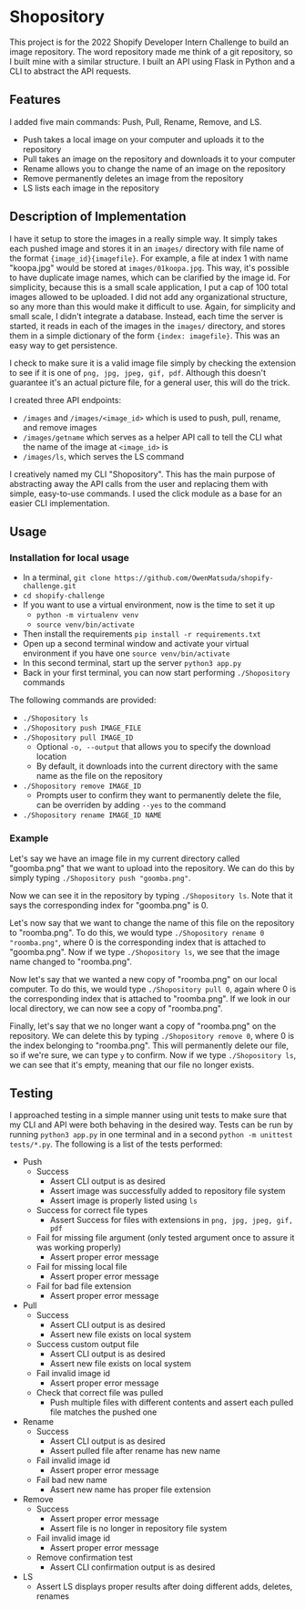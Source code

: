# Shopository

This project is for the 2022 Shopify Developer Intern Challenge to build an image repository. The word repository made me think of a git repository, so I built mine with a similar structure. I built an API using Flask in Python and a CLI to abstract the API requests. 

## Features
I added five main commands: Push, Pull, Rename, Remove, and LS. 
 - Push takes a local image on your computer and uploads it to the repository
 - Pull takes an image on the repository and downloads it to your computer
 - Rename allows you to change the name of an image on the repository
 - Remove permanently deletes an image from the repository
 - LS lists each image in the repository
 
## Description of Implementation
I have it setup to store the images in a really simple way. It simply takes each pushed image and stores it in an `images/` directory with file name of the format `{image_id}{imagefile}`. For example, a file at index 1 with name "koopa.jpg" would be stored at `images/01koopa.jpg`. This way, it's possible to have duplicate image names, which can be clarified by the image id. For simplicity, because this is a small scale application, I put a cap of 100 total images allowed to be uploaded. I did not add any organizational structure, so any more than this would make it difficult to use. Again, for simplicity and small scale, I didn't integrate a database. Instead, each time the server is started, it reads in each of the images in the `images/` directory, and stores them in a simple dictionary of the form `{index: imagefile}`. This was an easy way to get persistence. 

I check to make sure it is a valid image file simply by checking the extension to see if it is one of `png, jpg, jpeg, gif, pdf`. Although this doesn't guarantee it's an actual picture file, for a general user, this will do the trick. 

I created three API endpoints:
 - `/images` and `/images/<image_id>` which is used to push, pull, rename, and remove images
 - `/images/getname` which serves as a helper API call to tell the CLI what the name of the image at `<image_id>` is
 - `/images/ls`, which serves the LS command
 
I creatively named my CLI "Shopository". This has the main purpose of abstracting away the API calls from the user and replacing them with simple, easy-to-use commands. I used the click module as a base for an easier CLI implementation. 

## Usage
### Installation for local usage
 - In a terminal, `git clone https://github.com/OwenMatsuda/shopify-challenge.git`
 - `cd shopify-challenge`
 - If you want to use a virtual environment, now is the time to set it up
   - `python -m virtualenv venv`
   - `source venv/bin/activate`
 - Then install the requirements `pip install -r requirements.txt`
 - Open up a second terminal window and activate your virtual environment if you have one `source venv/bin/activate`
 - In this second terminal, start up the server `python3 app.py`
 - Back in your first terminal, you can now start performing `./Shopository` commands
 
The following commands are provided:
 - `./Shopository ls`
 - `./Shopository push IMAGE_FILE`
 - `./Shopository pull IMAGE_ID`
   - Optional `-o, --output` that allows you to specify the download location
   - By default, it downloads into the current directory with the same name as the file on the repository
 - `./Shopository remove IMAGE_ID`
   - Prompts user to confirm they want to permanently delete the file, can be overriden by adding `--yes` to the command
 - `./Shopository rename IMAGE_ID NAME`
 
### Example
Let's say we have an image file in my current directory called "goomba.png" that we want to upload into the repository. We can do this by simply typing `./Shopository push "goomba.png"`. 

Now we can see it in the repository by typing `./Shopository ls`. Note that it says the corresponding index for "goomba.png" is 0. 

Let's now say that we want to change the name of this file on the repository to "roomba.png". To do this, we would type `./Shopository rename 0 "roomba.png"`, where 0 is the corresponding index that is attached to "goomba.png". Now if we type `./Shopository ls`, we see that the image name changed to "roomba.png".

Now let's say that we wanted a new copy of "roomba.png" on our local computer. To do this, we would type `./Shopository pull 0`, again where 0 is the corresponding index that is attached to "roomba.png". If we look in our local directory, we can now see a copy of "roomba.png".

Finally, let's say that we no longer want a copy of "roomba.png" on the repository. We can delete this by typing `./Shopository remove 0`, where 0 is the index belonging to "roomba.png". This will permanently delete our file, so if we're sure, we can type `y` to confirm. Now if we type `./Shopository ls`, we can see that it's empty, meaning that our file no longer exists.


## Testing
I approached testing in a simple manner using unit tests to make sure that my CLI and API were both behaving in the desired way. Tests can be run by running `python3 app.py` in one terminal and in a second `python -m unittest tests/*.py`.
The following is a list of the tests performed:
 - Push
   - Success
     - Assert CLI output is as desired
     - Assert image was successfully added to repository file system
     - Assert image is properly listed using `ls`
   - Success for correct file types
     - Assert Success for files with extensions in `png, jpg, jpeg, gif, pdf`
   - Fail for missing file argument (only tested argument once to assure it was working properly)
     - Assert proper error message
   - Fail for missing local file
     - Assert proper error message
   - Fail for bad file extension
     - Assert proper error message 
 - Pull
   - Success
     - Assert CLI output is as desired
     - Assert new file exists on local system
   - Success custom output file
     - Assert CLI output is as desired
     - Assert new file exists on local system
   - Fail invalid image id
     - Assert proper error message
   - Check that correct file was pulled
     - Push multiple files with different contents and assert each pulled file matches the pushed one
 - Rename
   - Success
     - Assert CLI output is as desired
     - Assert pulled file after rename has new name
   - Fail invalid image id
     - Assert proper error message
   - Fail bad new name
     - Assert new name has proper file extension
 - Remove
   - Success
     - Assert proper error message
     - Assert file is no longer in repository file system
   - Fail invalid image id
     - Assert proper error message
   - Remove confirmation test
     - Assert CLI confirmation output is as desired
 - LS
   - Assert LS displays proper results after doing different adds, deletes, renames
